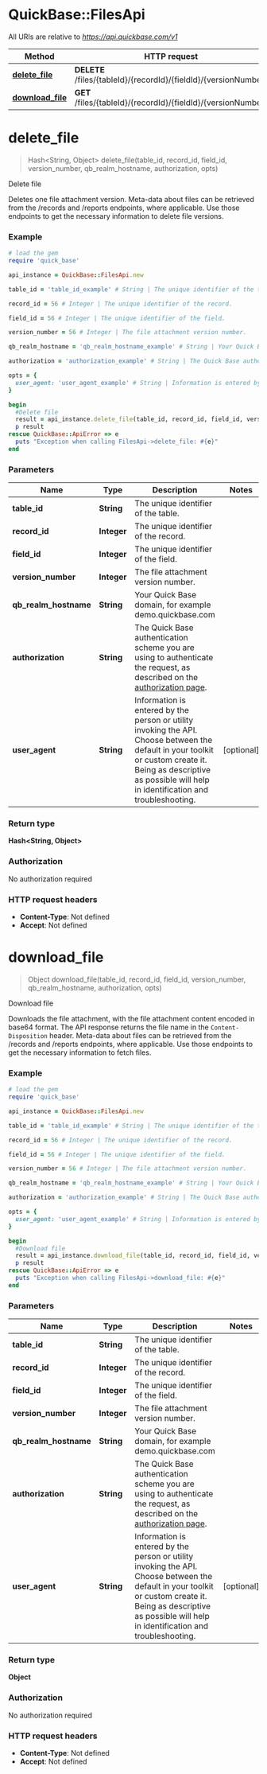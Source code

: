 # QuickBase::FilesApi

All URIs are relative to *https://api.quickbase.com/v1*

Method | HTTP request | Description
------------- | ------------- | -------------
[**delete_file**](FilesApi.md#delete_file) | **DELETE** /files/{tableId}/{recordId}/{fieldId}/{versionNumber} | Delete file
[**download_file**](FilesApi.md#download_file) | **GET** /files/{tableId}/{recordId}/{fieldId}/{versionNumber} | Download file


# **delete_file**
> Hash&lt;String, Object&gt; delete_file(table_id, record_id, field_id, version_number, qb_realm_hostname, authorization, opts)

Delete file

Deletes one file attachment version. Meta-data about files can be retrieved from the /records and /reports endpoints, where applicable. Use those endpoints to get the necessary information to delete file versions.

### Example
```ruby
# load the gem
require 'quick_base'

api_instance = QuickBase::FilesApi.new

table_id = 'table_id_example' # String | The unique identifier of the table.

record_id = 56 # Integer | The unique identifier of the record.

field_id = 56 # Integer | The unique identifier of the field.

version_number = 56 # Integer | The file attachment version number.

qb_realm_hostname = 'qb_realm_hostname_example' # String | Your Quick Base domain, for example demo.quickbase.com

authorization = 'authorization_example' # String | The Quick Base authentication scheme you are using to authenticate the request, as described on the [authorization page](../auth).

opts = { 
  user_agent: 'user_agent_example' # String | Information is entered by the person or utility invoking the API. Choose between the default in your toolkit or custom create it. Being as descriptive as possible will help in identification and troubleshooting.
}

begin
  #Delete file
  result = api_instance.delete_file(table_id, record_id, field_id, version_number, qb_realm_hostname, authorization, opts)
  p result
rescue QuickBase::ApiError => e
  puts "Exception when calling FilesApi->delete_file: #{e}"
end
```

### Parameters

Name | Type | Description  | Notes
------------- | ------------- | ------------- | -------------
 **table_id** | **String**| The unique identifier of the table. | 
 **record_id** | **Integer**| The unique identifier of the record. | 
 **field_id** | **Integer**| The unique identifier of the field. | 
 **version_number** | **Integer**| The file attachment version number. | 
 **qb_realm_hostname** | **String**| Your Quick Base domain, for example demo.quickbase.com | 
 **authorization** | **String**| The Quick Base authentication scheme you are using to authenticate the request, as described on the [authorization page](../auth). | 
 **user_agent** | **String**| Information is entered by the person or utility invoking the API. Choose between the default in your toolkit or custom create it. Being as descriptive as possible will help in identification and troubleshooting. | [optional] 

### Return type

**Hash&lt;String, Object&gt;**

### Authorization

No authorization required

### HTTP request headers

 - **Content-Type**: Not defined
 - **Accept**: Not defined



# **download_file**
> Object download_file(table_id, record_id, field_id, version_number, qb_realm_hostname, authorization, opts)

Download file

Downloads the file attachment, with the file attachment content encoded in base64 format. The API response returns the file name in the `Content-Disposition` header. Meta-data about files can be retrieved from the /records and /reports endpoints, where applicable. Use those endpoints to get the necessary information to fetch files.

### Example
```ruby
# load the gem
require 'quick_base'

api_instance = QuickBase::FilesApi.new

table_id = 'table_id_example' # String | The unique identifier of the table.

record_id = 56 # Integer | The unique identifier of the record.

field_id = 56 # Integer | The unique identifier of the field.

version_number = 56 # Integer | The file attachment version number.

qb_realm_hostname = 'qb_realm_hostname_example' # String | Your Quick Base domain, for example demo.quickbase.com

authorization = 'authorization_example' # String | The Quick Base authentication scheme you are using to authenticate the request, as described on the [authorization page](../auth).

opts = { 
  user_agent: 'user_agent_example' # String | Information is entered by the person or utility invoking the API. Choose between the default in your toolkit or custom create it. Being as descriptive as possible will help in identification and troubleshooting.
}

begin
  #Download file
  result = api_instance.download_file(table_id, record_id, field_id, version_number, qb_realm_hostname, authorization, opts)
  p result
rescue QuickBase::ApiError => e
  puts "Exception when calling FilesApi->download_file: #{e}"
end
```

### Parameters

Name | Type | Description  | Notes
------------- | ------------- | ------------- | -------------
 **table_id** | **String**| The unique identifier of the table. | 
 **record_id** | **Integer**| The unique identifier of the record. | 
 **field_id** | **Integer**| The unique identifier of the field. | 
 **version_number** | **Integer**| The file attachment version number. | 
 **qb_realm_hostname** | **String**| Your Quick Base domain, for example demo.quickbase.com | 
 **authorization** | **String**| The Quick Base authentication scheme you are using to authenticate the request, as described on the [authorization page](../auth). | 
 **user_agent** | **String**| Information is entered by the person or utility invoking the API. Choose between the default in your toolkit or custom create it. Being as descriptive as possible will help in identification and troubleshooting. | [optional] 

### Return type

**Object**

### Authorization

No authorization required

### HTTP request headers

 - **Content-Type**: Not defined
 - **Accept**: Not defined



